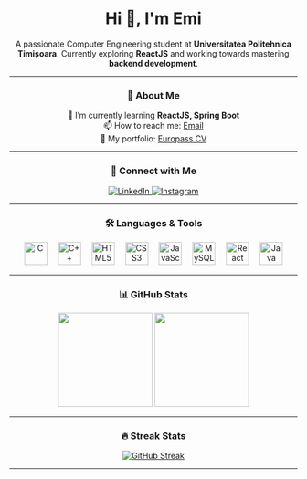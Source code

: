 <h1 align="center">Hi 👋, I'm Emi</h1>

<p align="center">
  A passionate Computer Engineering student at <b>Universitatea Politehnica Timișoara</b>.  
  Currently exploring <b>ReactJS</b> and working towards mastering <b>backend development</b>.  
</p>

---

<h3 align="center">🚀 About Me</h3>
<div align="center">
  
🌱 I’m currently learning **ReactJS, Spring Boot**  
📫 How to reach me: [Email](mailto:aenoaeiemi49@gmail.com)  
📜 My portfolio: [Europass CV](https://europa.eu/europass/eportfolio/screen/share/43723c48-531f-4fc2-95de-72fa27c7763e?lang=en)  
</div>

---

<h3 align="center">📡 Connect with Me</h3>

<p align="center">
  <a href="https://www.linkedin.com/in/emanuel-daniel-aenoaei-a0a708259" target="_blank">
    <img src="https://img.shields.io/badge/-LinkedIn-blue?style=flat-square&logo=linkedin" alt="LinkedIn" />
  </a>
  <a href="https://instagram.com/emi_oof_" target="_blank">
    <img src="https://img.shields.io/badge/-Instagram-E4405F?style=flat-square&logo=instagram&logoColor=white" alt="Instagram" />
  </a>
</p>

---

<h3 align="center">🛠 Languages & Tools</h3>

<p align="center">
  <img src="https://cdn.jsdelivr.net/gh/devicons/devicon/icons/c/c-original.svg" title="C" alt="C" width="40" height="40" style="margin-right: 15px;"/>
  <img src="https://cdn.jsdelivr.net/gh/devicons/devicon/icons/cplusplus/cplusplus-original.svg" title="C++" alt="C++" width="40" height="40" style="margin-right: 15px;"/>
  <img src="https://cdn.jsdelivr.net/gh/devicons/devicon/icons/html5/html5-original.svg" title="HTML5" alt="HTML5" width="40" height="40" style="margin-right: 15px;"/>
  <img src="https://cdn.jsdelivr.net/gh/devicons/devicon/icons/css3/css3-original.svg" title="CSS3" alt="CSS3" width="40" height="40" style="margin-right: 15px;"/>
  <img src="https://cdn.jsdelivr.net/gh/devicons/devicon/icons/javascript/javascript-original.svg" title="JavaScript" alt="JavaScript" width="40" height="40" style="margin-right: 15px;"/>
  <img src="https://cdn.jsdelivr.net/gh/devicons/devicon/icons/mysql/mysql-original.svg" title="MySQL" alt="MySQL" width="40" height="40" style="margin-right: 15px;"/>
  <img src="https://cdn.jsdelivr.net/gh/devicons/devicon/icons/react/react-original.svg" title="React" alt="React" width="40" height="40" style="margin-right: 15px;"/>
  <img src="https://cdn.jsdelivr.net/gh/devicons/devicon/icons/java/java-original.svg" title="Java" alt="Java" width="40" height="40"/>
</p>

---

<h3 align="center">📊 GitHub Stats</h3>

<p align="center">
  <img src="https://github-readme-stats.vercel.app/api?username=Emi004&show_icons=true&theme=tokyonight&count_private=true" height="165" />
  <img src="https://github-readme-stats.vercel.app/api/top-langs/?username=Emi004&layout=compact&theme=tokyonight" height="165" />
</p>

---

<h3 align="center">🔥 Streak Stats</h3>

<p align="center">
  <a href="https://git.io/streak-stats"><img src="https://streak-stats.demolab.com?user=Emi004&theme=transparent&hide_border=true&stroke=32EB89&fire=EB8A0A&ring=EB5454&dates=EB5454BA&sideNums=32EB89&currStreakNum=32EB89" alt="GitHub Streak" /></a>
</p>

---


